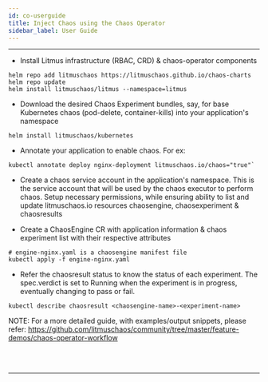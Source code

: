 ```yaml
---
id: co-userguide
title: Inject Chaos using the Chaos Operator 
sidebar_label: User Guide
---
```

------

- Install Litmus infrastructure (RBAC, CRD) & chaos-operator components

```
helm repo add litmuschaos https://litmuschaos.github.io/chaos-charts
helm repo update
helm install litmuschaos/litmus --namespace=litmus
```

- Download the desired Chaos Experiment bundles, say, for base Kubernetes chaos (pod-delete, container-kills)
into your application's namespace

```
helm install litmuschaos/kubernetes
```

- Annotate your application to enable chaos. For ex:

```
kubectl annotate deploy nginx-deployment litmuschaos.io/chaos="true"`
```

- Create a chaos service account in the application's namespace. This is the service account that will be used by the chaos executor to perform chaos. Setup necessary permissions, while ensuring ability to list and update litmuschaos.io resources chaosengine, chaosexperiment & chaosresults 

- Create a ChaosEngine CR with application information & chaos experiment list with 
their respective attributes

```
# engine-nginx.yaml is a chaosengine manifest file
kubectl apply -f engine-nginx.yaml
```

- Refer the chaosresult status to know the status of each experiment. The spec.verdict is set to Running when the experiment 
is in progress, eventually changing to pass or fail.

```
kubectl describe chaosresult <chaosengine-name>-<experiment-name>
```
NOTE: For a more detailed guide, with examples/output snippets, please refer: https://github.com/litmuschaos/community/tree/master/feature-demos/chaos-operator-workflow


<br>

<br>

<hr>

<br>

<br>



<!-- Hotjar Tracking Code for https://docs.openebs.io -->

<script>
    (function(h,o,t,j,a,r){
        h.hj=h.hj||function(){(h.hj.q=h.hj.q||[]).push(arguments)};
        h._hjSettings={hjid:1239116,hjsv:6};
        a=o.getElementsByTagName('head')[0];
        r=o.createElement('script');r.async=1;
        r.src=t+h._hjSettings.hjid+j+h._hjSettings.hjsv;
        a.appendChild(r);
    })(window,document,'https://static.hotjar.com/c/hotjar-','.js?sv=');
</script>


<!-- Global site tag (gtag.js) - Google Analytics -->

<script async src="https://www.googletagmanager.com/gtag/js?id=UA-92076314-12"></script>
<script>
  window.dataLayer = window.dataLayer || [];
  function gtag(){dataLayer.push(arguments);}
  gtag('js', new Date());

  gtag('config', 'UA-92076314-12');
</script>
